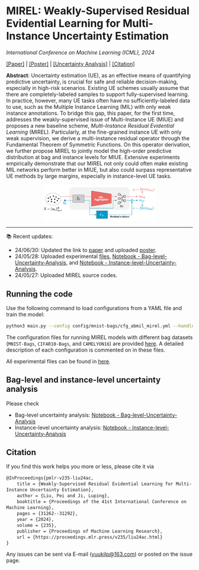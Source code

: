 # MIREL: Weakly-Supervised Residual Evidential Learning for Multi-Instance Uncertainty Estimation

*International Conference on Machine Learning (ICML), 2024*

[[Paper]](https://proceedings.mlr.press/v235/liu24ac.html) | [[Poster]](https://icml.cc/virtual/2024/poster/33575) | [[Uncertainty Analysis]](https://github.com/liupei101/MIREL?tab=readme-ov-file#bag-level-and-instance-level-uncertainty-analysis) | [[Citation]](https://github.com/liupei101/MIREL?tab=readme-ov-file#citation)

**Abstract**: Uncertainty estimation (UE), as an effective means of quantifying predictive uncertainty, is crucial for safe and reliable decision-making, especially in high-risk scenarios. Existing UE schemes usually assume that there are completely-labeled samples to support fully-supervised learning. In practice, however, many UE tasks often have no sufficiently-labeled data to use, such as the Multiple Instance Learning (MIL) with only weak instance annotations. To bridge this gap, this paper, for the first time, addresses the weakly-supervised issue of Multi-Instance UE (MIUE) and proposes a new baseline scheme, *Multi-Instance Residual Evidential Learning* (MIREL). Particularly, at the fine-grained instance UE with only weak supervision, we derive a multi-instance residual operator through the Fundamental Theorem of Symmetric Functions. On this operator derivation, we further propose MIREL to jointly model the high-order predictive distribution at bag and instance levels for MIUE. Extensive experiments empirically demonstrate that our MIREL not only could often make existing MIL networks perform better in MIUE, but also could surpass representative UE methods by large margins, especially in instance-level UE tasks.

<!-- Insert a pipeline of your algorithm here if got one -->
<div align="center">
    <a href="https://"><img width="60%" height="auto" src="./docs/MIREL-overview.png"></a>
</div>

---

📚 Recent updates:
- 24/06/30: Updated the link to [paper](https://openreview.net/forum?id=cxiqxDnrCx) and uploaded [poster](https://github.com/liupei101/MIREL/blob/main/docs/MIREL-Poster.png).
- 24/05/28: Uploaded experimental [files](https://github.com/liupei101/MIREL/blob/main/result/mirel-experiment/), [Notebook - Bag-level-Uncertainty-Analysis](https://github.com/liupei101/MIREL/blob/main/notebook/Bag-level_Uncertainty_Analysis.ipynb), and [Notebook - Instance-level-Uncertainty-Analysis](https://github.com/liupei101/MIREL/blob/main/notebook/Instance-level_Uncertainty_Analysis.ipynb).
- 24/05/27: Uploaded MIREL source codes.

## Running the code

Use the following command to load configurations from a YAML file and train the model:
```bash
python3 main.py --config config/mnist-bags/cfg_abmil_mirel.yml --handler clf --multi_run
```

The configuration files for running MIREL models with different bag datasets (`MNIST-Bags`, `CIFAR10-Bags`, and `CAMELYON16`) are provided [here](https://github.com/liupei101/MIREL/blob/main/config/). A detailed description of each configuration is commented on in these files. 

All experimental files can be found in [here](https://github.com/liupei101/MIREL/blob/main/result/mirel-experiment/).

## Bag-level and instance-level uncertainty analysis

Please check
- Bag-level uncertainty analysis: [Notebook - Bag-level-Uncertainty-Analysis](https://github.com/liupei101/MIREL/blob/main/notebook/Bag-level_Uncertainty_Analysis.ipynb)
- Instance-level uncertainty analysis: [Notebook - Instance-level-Uncertainty-Analysis](https://github.com/liupei101/MIREL/blob/main/notebook/Instance-level_Uncertainty_Analysis.ipynb)

## Citation

If you find this work helps you more or less, please cite it via
```
@InProceedings{pmlr-v235-liu24ac,
    title = {Weakly-Supervised Residual Evidential Learning for Multi-Instance Uncertainty Estimation},
    author = {Liu, Pei and Ji, Luping},
    booktitle = {Proceedings of the 41st International Conference on Machine Learning},
    pages = {31262--31292},
    year = {2024},
    volume = {235},
    publisher = {Proceedings of Machine Learning Research},
    url = {https://proceedings.mlr.press/v235/liu24ac.html}
}

```

Any issues can be sent via E-mail (yuukilp@163.com) or posted on the issue page.
